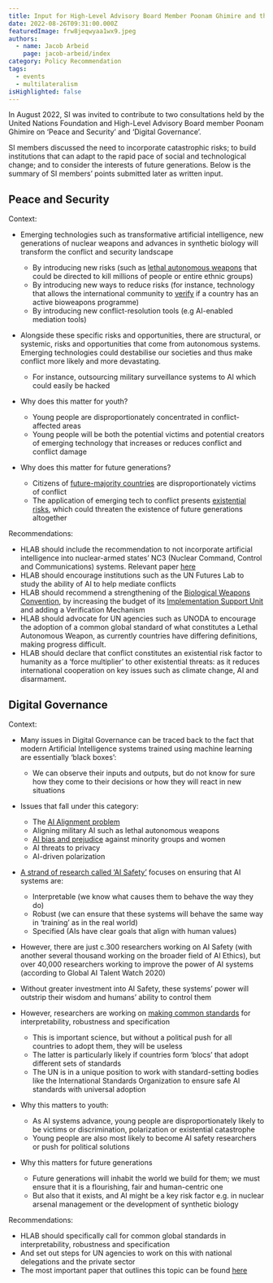 ```yaml
---
title: Input for High-Level Advisory Board Member Poonam Ghimire and the UN Foundation
date: 2022-08-26T09:31:00.000Z
featuredImage: frw8jeqwyaa1wx9.jpeg
authors:
  - name: Jacob Arbeid
    page: jacob-arbeid/index
category: Policy Recommendation
tags:
  - events
  - multilateralism
isHighlighted: false
---
```

In August 2022, SI was invited to contribute to two consultations held by the United Nations Foundation and High-Level Advisory Board member Poonam Ghimire on ‘Peace and Security’ and ‘Digital Governance’. 

SI members discussed the need to incorporate catastrophic risks; to build institutions that can adapt to the rapid pace of social and technological change; and to consider the interests of future generations. Below is the summary of SI members’ points submitted later as written input.

## Peace and Security

Context:

* Emerging technologies such as transformative artificial intelligence, new generations of nuclear weapons and advances in synthetic biology will transform the conflict and security landscape

  * By introducing new risks (such as [lethal autonomous weapons](https://futureoflife.org/lethal-autonomous-weapons-systems/) that could be directed to kill millions of people or entire ethnic groups)
  * By introducing new ways to reduce risks (for instance, technology that allows the international community to [verify](http://www.vertic.org/media/assets/TV/TV89.pdf) if a country has an active bioweapons programme)
  * By introducing new conflict-resolution tools (e.g AI-enabled mediation tools)

* Alongside these specific risks and opportunities, there are structural, or systemic, risks and opportunities that come from autonomous systems. Emerging technologies could destabilise our societies and thus make conflict more likely and more devastating.

    * For instance, outsourcing military surveillance systems to AI which could easily be hacked

* Why does this matter for youth?

    * Young people are disproportionately concentrated in conflict-affected areas
    * Young people will be both the potential victims and potential creators of emerging technology that increases or reduces conflict and conflict damage

* Why does this matter for future generations?

    * Citizens of [future-majority countries](https://unfoundation.org/our-common-agenda/population-futures-report/) are disproportionately victims of conflict
    * The application of emerging tech to conflict presents [existential risks](https://futureoflife.org/background/existential-risk/), which could threaten the existence of future generations altogether

Recommendations:

* HLAB should include the recommendation to not incorporate artificial intelligence into nuclear-armed states’ NC3 (Nuclear Command, Control and Communications) systems. Relevant paper [here](https://www.cser.ac.uk/media/uploads/files/Avin_Amadae_Autonomy_and_machine_learning_at_the_interface_of_nuclear_weapons_computers_and_people.pdf)
* HLAB should encourage institutions such as the UN Futures Lab to study the ability of AI to help mediate conflicts
* HLAB should recommend a strengthening of the [Biological Weapons Convention](https://www.nti.org/analysis/articles/biological-weapons-convention/), by increasing the budget of its [Implementation Support Unit](https://www.un.org/disarmament/biological-weapons/implementation-support-unit/) and adding a Verification Mechanism
* HLAB should advocate for UN agencies such as UNODA to encourage the adoption of a common global standard of what constitutes a Lethal Autonomous Weapon, as currently countries have differing definitions, making progress difficult.
* HLAB should declare that conflict constitutes an existential risk factor to humanity as a ‘force multiplier’ to other existential threats: as it reduces international cooperation on key issues such as climate change, AI and disarmament.

## **Digital Governance**

Context:

* Many issues in Digital Governance can be traced back to the fact that modern Artificial Intelligence systems trained using machine learning are essentially ‘black boxes’:

    * We can observe their inputs and outputs, but do not know for sure how they come to their decisions or how they will react in new situations

* Issues that fall under this category:

    * The [AI Alignment problem](https://brianchristian.org/the-alignment-problem/)
    * Aligning military AI such as lethal autonomous weapons 
    * [AI bias and prejudice](https://partnershiponai.org/program/inclusive-research-design/) against minority groups and women
    * AI threats to privacy
    * AI-driven polarization 

* [A strand of research called ‘AI Safety’](https://cset.georgetown.edu/wp-content/uploads/CSET-Key-Concepts-in-AI-Safety-An-Overview.pdf) focuses on ensuring that AI systems are: 

    * Interpretable (we know what causes them to behave the way they do)
    * Robust (we can ensure that these systems will behave the same way in ‘training’ as in the real world)
    * Specified (AIs have clear goals that align with human values)

* However, there are just c.300 researchers working on AI Safety (with another several thousand working on the broader field of AI Ethics), but over 40,000 researchers working to improve the power of AI systems (according to Global AI Talent Watch 2020)

* Without greater investment into AI Safety, these systems’ power will outstrip their wisdom and humans’ ability to control them

* However, researchers are working on [making common standards](https://www.fhi.ox.ac.uk/wp-content/uploads/Standards_-FHI-Technical-Report.pdf) for interpretability, robustness and specification

    * This is important science, but without a political push for all countries to adopt them, they will be useless
    * The latter is particularly likely if countries form ‘blocs’ that adopt different sets of standards
    * The UN is in a unique position to work with standard-setting bodies like the International Standards Organization to ensure safe AI standards with universal adoption

* Why this matters to youth:

    * As AI systems advance, young people are disproportionately likely to be victims or discrimination, polarization or existential catastrophe
    * Young people are also most likely to become AI safety researchers or push for political solutions

* Why this matters for future generations

    * Future generations will inhabit the world we build for them; we must ensure that it is a flourishing, fair and human-centric one
    * But also that it exists, and AI might be a key risk factor e.g. in nuclear arsenal management or the development of synthetic biology

Recommendations:

* HLAB should specifically call for common global standards in interpretability, robustness and specification 
* And set out steps for UN agencies to work on this with national delegations and the private sector
* The most important paper that outlines this topic can be found [here](https://www.fhi.ox.ac.uk/wp-content/uploads/Standards_-FHI-Technical-Report.pdf)
